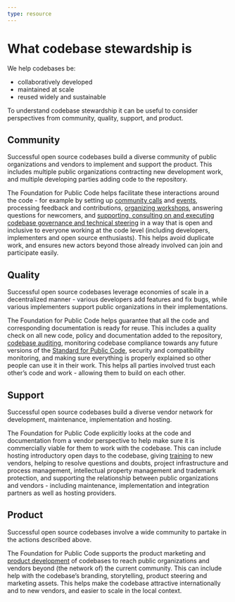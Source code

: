 ```yaml
---
type: resource
---
```


# What codebase stewardship is

We help codebases be:

* collaboratively developed
* maintained at scale
* reused widely and sustainable

To understand codebase stewardship it can be useful to consider perspectives from
community, quality, support, and product.

## Community

Successful open source codebases build a diverse community of public organizations and vendors to implement and support the product.
This includes multiple public organizations contracting new development work, and multiple developing parties adding code to the repository.

The Foundation for Public Code helps facilitate these interactions around the code - for example by setting up [community calls](../community-calls/index.md) and [events](../events/index.md), processing feedback and contributions, [organizing workshops](../workshops/index.md), answering questions for newcomers, and [supporting, consulting on and executing codebase governance and technical steering](../supporting-codebase-governance/index.md) in a way that is open and inclusive to everyone working at the code level (including developers, implementers and open source enthusiasts).
This helps avoid duplicate work, and ensures new actors beyond those already involved can join and participate easily.

## Quality

Successful open source codebases leverage economies of scale in a decentralized manner - various developers add features and fix bugs, while various implementers support public organizations in their implementations.

The Foundation for Public Code helps guarantee that all the code and corresponding documentation is ready for reuse.
This includes a quality check on all new code, policy and documentation added to the repository, [codebase auditing](../codebase-auditing/index.md), monitoring codebase compliance towards any future versions of the [Standard for Public Code](https://standard.publiccode.net/), security and compatibility monitoring, and making sure everything is properly explained so other people can use it in their work.
This helps all parties involved trust each other’s code and work - allowing them to build on each other.

## Support

Successful open source codebases build a diverse vendor network for development, maintenance, implementation and hosting.

The Foundation for Public Code explicitly looks at the code and documentation from a vendor perspective to help make sure it is commercially viable for them to work with the codebase.
This can include hosting introductory open days to the codebase, giving [training](../trainings/index.md) to new vendors, helping to resolve questions and doubts, project infrastructure and process management, intellectual property management and trademark protection, and supporting the relationship between public organizations and vendors - including maintenance, implementation and integration partners as well as hosting providers.

## Product

Successful open source codebases involve a wide community to partake in the actions described above.

The Foundation for Public Code supports the product marketing and [product development](../product-development/index.md) of codebases to reach public organizations and vendors beyond (the network of) the current community.
This can include help with the codebase’s branding, storytelling, product steering and marketing assets.
This helps make the codebase attractive internationally and to new vendors, and easier to scale in the local context.
